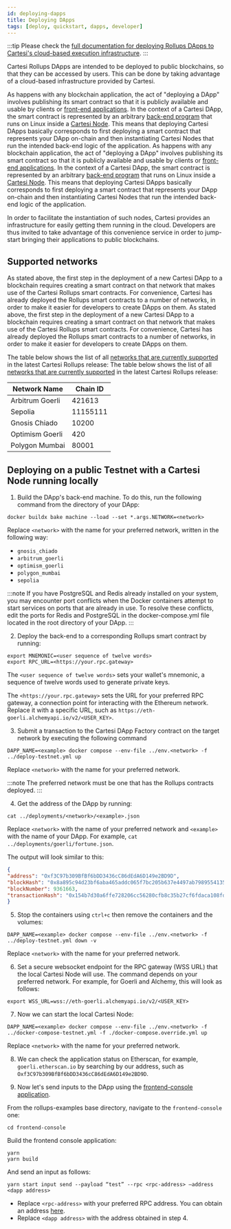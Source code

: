 ```yaml
---
id: deploying-dapps
title: Deploying DApps
tags: [deploy, quickstart, dapps, developer]
---
```


:::tip
Please check the [full documentation for deploying Rollups DApps to Cartesi's cloud-based execution infrastructure](https://github.com/cartesi/rollups-deployment/blob/main/README.md).
:::

Cartesi Rollups DApps are intended to be deployed to public blockchains, so that they can be accessed by users. This can be done by taking advantage of a cloud-based infrastructure provided by Cartesi.

As happens with any blockchain application, the act of "deploying a DApp" involves publishing its smart contract so that it is publicly available and usable by clients or [front-end applications](../dapp-architecture.md#front-end). In the context of a Cartesi DApp, the smart contract is represented by an arbitrary [back-end program](../dapp-architecture.md#back-end) that runs on Linux inside a [Cartesi Node](../components.md#cartesi-nodes). This means that deploying Cartesi DApps basically corresponds to first deploying a smart contract that represents your DApp on-chain and then instantiating Cartesi Nodes that run the intended back-end logic of the application.
As happens with any blockchain application, the act of "deploying a DApp" involves publishing its smart contract so that it is publicly available and usable by clients or [front-end applications](../dapp-architecture.md#front-end). In the context of a Cartesi DApp, the smart contract is represented by an arbitrary [back-end program](../dapp-architecture.md#back-end) that runs on Linux inside a [Cartesi Node](../components.md#cartesi-nodes). This means that deploying Cartesi DApps basically corresponds to first deploying a smart contract that represents your DApp on-chain and then instantiating Cartesi Nodes that run the intended back-end logic of the application.

In order to facilitate the instantiation of such nodes, Cartesi provides an infrastructure for easily getting them running in the cloud. Developers are thus invited to take advantage of this convenience service in order to jump-start bringing their applications to public blockchains.

## Supported networks

As stated above, the first step in the deployment of a new Cartesi DApp to a blockchain requires creating a smart contract on that network that makes use of the Cartesi Rollups smart contracts. For convenience, Cartesi has already deployed the Rollups smart contracts to a number of networks, in order to make it easier for developers to create DApps on them.
As stated above, the first step in the deployment of a new Cartesi DApp to a blockchain requires creating a smart contract on that network that makes use of the Cartesi Rollups smart contracts. For convenience, Cartesi has already deployed the Rollups smart contracts to a number of networks, in order to make it easier for developers to create DApps on them.

The table below shows the list of all [networks that are currently supported](https://github.com/cartesi/rollups/tree/main/onchain/rollups/deployments) in the latest Cartesi Rollups release:
The table below shows the list of all [networks that are currently supported](https://github.com/cartesi/rollups/tree/main/onchain/rollups/deployments) in the latest Cartesi Rollups release:

| Network Name  | Chain ID |
|----------------|----------------------------------|
| Arbitrum Goerli  | 421613 |
| Sepolia  |   11155111  |
| Gnosis Chiado | 10200 |
| Optimism Goerli |  420 |
| Polygon Mumbai |  80001 |


## Deploying on a public Testnet with a Cartesi Node running locally

1. Build the DApp's back-end machine. To do this, run the following command from the directory of your DApp:

```shell
docker buildx bake machine --load --set *.args.NETWORK=<network>
```

Replace `<network>` with the name for your preferred network, written in the following way:

* `gnosis_chiado`
* `arbitrum_goerli`
* `optimism_goerli`
* `polygon_mumbai`
* `sepolia`

:::note
If you have PostgreSQL and Redis already installed on your system, you may encounter port conflicts when the Docker containers attempt to start services on ports that are already in use. To resolve these conflicts, edit the ports for Redis and PostgreSQL in the docker-compose.yml file located in the root directory of your DApp.
:::

2. Deploy the back-end to a corresponding Rollups smart contract by running:

```shell
export MNEMONIC=<user sequence of twelve words>
export RPC_URL=<https://your.rpc.gateway>
```

The `<user sequence of twelve words>` sets your wallet's mnemonic, a sequence of twelve words used to generate private keys.

The `<https://your.rpc.gateway>` sets the URL for your preferred RPC gateway, a connection point for interacting with the Ethereum network. Replace it with a specific URL, such as `https://eth-goerli.alchemyapi.io/v2/<USER_KEY>`.

3. Submit a transaction to the Cartesi DApp Factory contract on the target network by executing the following command

```shell
DAPP_NAME=<example> docker compose --env-file ../env.<network> -f ../deploy-testnet.yml up
```

Replace `<network>` with the name for your preferred network.

:::note
The preferred network must be one that has the Rollups contracts deployed.
:::


4. Get the address of the DApp by running:

```shell
cat ../deployments/<network>/<example>.json
```

Replace `<network>` with the name of your preferred network and `<example>` with the name of your DApp. For example, `cat ../deployments/goerli/fortune.json`.

The output will look similar to this:

```json
{
"address": "Oxf3C97b309BfBf6bDD3436cC86dEdA6D149e2BD9D",
"blockHash": "0x8a895c94d23bf6aba465addc065f7bc205b637e4497ab79895541359620f05c8",
"blockNumber": 9361663,
"transactionHash": "0x154b7d30a6ffe728206cc56280cfb8c35b27cf6fdaca108fd400d38c4f6537cf"
}
```

5. Stop the containers using `ctrl+c` then remove the containers and the volumes:

```shell
DAPP_NAME=<example> docker compose --env-file ../env.<network> -f ../deploy-testnet.yml down -v
```

Replace `<network>` with the name for your preferred network.

6. Set a secure websocket endpoint for the RPC gateway (WSS URL) that the local Cartesi Node will use. The command depends on your preferred network. For example, for Goerli and Alchemy, this will look as follows:

```shell
export WSS_URL=wss://eth-goerli.alchemyapi.io/v2/<USER_KEY>
```


7. Now we can start the local Cartesi Node:

```shell
DAPP_NAME=<example> docker compose --env-file ../env.<network> -f ../docker-compose-testnet.yml -f ./docker-compose.override.yml up
```

Replace `<network>` with the name for your preferred network.


8. We can check the application status on Etherscan, for example, `goerli.etherscan.io` by searching by our address, such as `Oxf3C97b309BfBf6bDD3436cC86dEdA6D149e2BD9D`.

9. Now let's send inputs to the DApp using the [frontend-console application](https://github.com/cartesi/rollups-examples/tree/main/frontend-console).

From the rollups-examples base directory, navigate to the `frontend-console` one:

```shell
cd frontend-console
```

Build the frontend console application:

```shell
yarn
yarn build
```

And send an input as follows:

```shell
yarn start input send --payload “test” --rpc <rpc-address> —address <dapp address>
```

* Replace `<rpc-address>` with your preferred RPC address. You can obtain an address [here](https://chainlist.org/chain/5).
* Replace `<dapp address>` with the address obtained in step 4.


